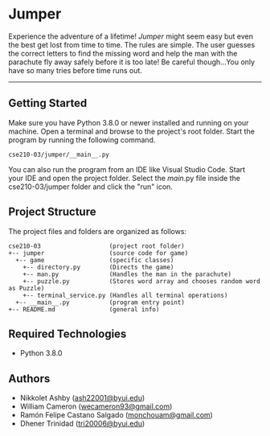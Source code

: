 # Jumper
Experience the adventure of a lifetime! <i>Jumper</i> might seem easy but even the best get lost 
from time to time. The rules are simple. The user guesses the correct letters to find the missing word and help the man with the 
parachute fly away safely before it is too late! Be careful though...You only have so many tries before time runs out.

---
## Getting Started
Make sure you have Python 3.8.0 or newer installed and running on your machine. Open a terminal and browse to the project's root folder. Start the program by running the following command.
```
cse210-03/jumper/__main__.py
```
You can also run the program from an IDE like Visual Studio Code. Start your IDE and open the project folder. Select the _main_.py file inside the cse210-03/jumper folder and click the "run" icon.

## Project Structure
The project files and folders are organized as follows:
```
cse210-03                   (project root folder)
+-- jumper                  (source code for game)
  +-- game                  (specific classes)
    +-- directory.py        (Directs the game)
    +-- man.py              (Handles the man in the parachute)
    +-- puzzle.py           (Stores word array and chooses random word as Puzzle)
    +-- terminal_service.py (Handles all terminal operations)
  +-- __main__.py           (program entry point)
+-- README.md               (general info)
```

## Required Technologies
* Python 3.8.0

## Authors
* Nikkolet Ashby               (ash22001@byui.edu)
* William Cameron              (wecameron93@gmail.com)
* Ramón Felipe Castano Salgado (monchouam@gmail.com)
* Dhener Trinidad              (tri20006@byui.edu)
